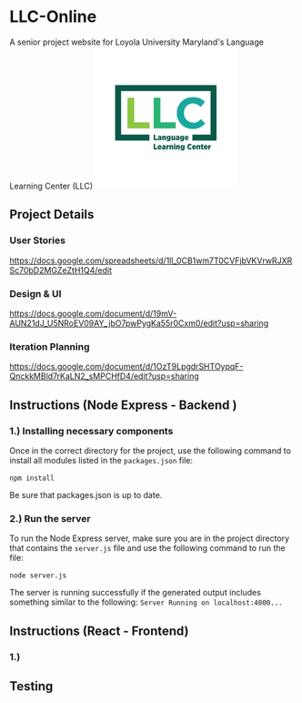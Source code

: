 # LLC-Online
A senior project website for Loyola University Maryland's Language Learning Center (LLC)
<img src="https://github.com/wgbruno/LLC-Online/blob/main/View/llc-online/src/assets/Copy%20of%20Loyola_LLC_RGB.png" width="250" height="250">

## Project Details
### User Stories
https://docs.google.com/spreadsheets/d/1ll_0CB1wm7T0CVFjbVKVrwRJXRSc70bD2MGZeZtH1Q4/edit

### Design & UI
https://docs.google.com/document/d/19mV-AUN21dJ_U5NRoEV09AY_jbO7pwPygKa55r0Cxm0/edit?usp=sharing

### Iteration Planning
https://docs.google.com/document/d/1OzT9LpgdrSHTOypqF-QnckkMBld7rKaLN2_sMPCHfD4/edit?usp=sharing

## Instructions (Node Express - Backend )
### 1.) Installing necessary components
Once in the correct directory for the project, use the following command to install all modules listed in the ```packages.json``` file:
```
npm install
```
Be sure that packages.json is up to date.

### 2.) Run the server
To run the Node Express server, make sure you are in the project directory that contains the ```server.js``` file and use the following command to run the file:
```
node server.js
```
The server is running successfully if the generated output includes something similar to the following: ```Server Running on localhost:4000...```

## Instructions (React - Frontend)
### 1.)

## Testing
